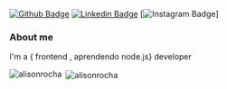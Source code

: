 [![Github
Badge](https://img.shields.io/badge/-Github-000?style=flat-square&logo=Github&logoColor=white&link=https://github.com/alisonrocha)](https://github.com/alisonrocha)
[![Linkedin
Badge](https://img.shields.io/badge/-LinkedIn-blue?style=flat-square&logo=Linkedin&logoColor=white&link=https://www.linkedin.com/in/alison-rocha-dev/)](https://www.linkedin.com/in/alison-rocha-dev/)
[![Instagram
Badge](https://img.shields.io/badge/Instagram-E4405F?style=for-the-badge&logo=instagram&logoColor=white&link=https://www.instagram.com/rochaoff/)]





### About me 

I'm a { frontend , aprendendo node.js} developer 

<p>
  <img
    align="left"
    src="https://github-readme-stats.vercel.app/api/top-langs/?username=alisonrocha&layout=compact&theme=nightowl"
    alt="alisonrocha"
  />
</p>

<p>
  &nbsp;<img
    align="center"
    src="https://github-readme-stats.vercel.app/api?username=alisonrocha&show_icons=true&theme=nightowl"
    alt="alisonrocha"
  />
</p>
